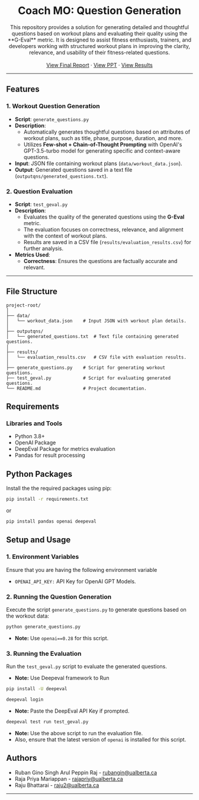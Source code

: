 <br />
<div align="center">

  <h1 align="center">Coach MO: Question Generation</h1>

  <p align="center">
    This repository provides a solution for generating detailed and thoughtful questions based on workout plans and evaluating their quality using the **G-Eval** metric. It is designed to assist fitness enthusiasts, trainers, and developers working with structured workout plans in improving the clarity, relevance, and usability of their fitness-related questions.
    <br />
    <br />
    <a href="report/MM811___Project_Report___Coach_MO__Question_Generation.pdf">View Final Report</a>
    ·
    <a href="ppt/MM811_Presentation.pdf">View PPT</a>
    ·
    <a href="results/evaluation_results.csv">View Results</a>
  </p>
</div>

---

## Features

### 1. **Workout Question Generation**

- **Script**: `generate_questions.py`
- **Description**:
  - Automatically generates thoughtful questions based on attributes of workout plans, such as title, phase, purpose, duration, and more.
  - Utilizes **Few-shot + Chain-of-Thought Prompting** with OpenAI's GPT-3.5-turbo model for generating specific and context-aware questions.
- **Input**: JSON file containing workout plans (`data/workout_data.json`).
- **Output**: Generated questions saved in a text file (`outputqns/generated_questions.txt`).

### 2. **Question Evaluation**

- **Script**: `test_geval.py`
- **Description**:
  - Evaluates the quality of the generated questions using the **G-Eval** metric.
  - The evaluation focuses on correctness, relevance, and alignment with the context of workout plans.
  - Results are saved in a CSV file (`results/evaluation_results.csv`) for further analysis.
- **Metrics Used**:
  - **Correctness**: Ensures the questions are factually accurate and relevant.

---

## File Structure

```plaintext
project-root/
│
├── data/
│   └── workout_data.json    # Input JSON with workout plan details.
│
├── outputqns/
│   └── generated_questions.txt  # Text file containing generated questions.
│
├── results/
│   └── evaluation_results.csv   # CSV file with evaluation results.
│
├── generate_questions.py    # Script for generating workout questions.
├── test_geval.py            # Script for evaluating generated questions.
└── README.md                # Project documentation.
```

## Requirements

### Libraries and Tools

- Python 3.8+
- OpenAI Package
- DeepEval Package for metrics evaluation
- Pandas for result processing

## Python Packages

Install the the required packages using pip:

```bash
pip install -r requirements.txt
```

or

```bash
pip install pandas openai deepeval
```

## Setup and Usage

### 1. Environment Variables

Ensure that you are having the following environment variable

- `OPENAI_API_KEY:` API Key for OpenAI GPT Models.

### 2. Running the Question Generation

Execute the script `generate_questions.py` to generate questions based on the workout data:

```bash
python generate_questions.py
```

- **Note:** Use `openai==0.28` for this script.

### 3. Running the Evaluation

Run the `test_geval.py` script to evaluate the generated questions.

- **Note:** Use Deepeval framework to Run

```bash
pip install -U deepeval
```

```bash
deepeval login
```

- **Note:** Paste the DeepEval API Key if prompted.

```bash
deepeval test run test_geval.py
```

- **Note:** Use the above script to run the evaluation file.
- Also, ensure that the latest version of `openai` is installed for this script.

## Authors

- Ruban Gino Singh Arul Peppin Raj - [rubangin@ualberta.ca](https://mailto:rubangin@ualberta.ca)
- Raja Priya Mariappan - [rajapriy@ualberta.ca](https://rajapriy@ualberta.ca)
- Raju Bhattarai - [raju2@ualberta.ca](https://mailto:raju2@ualberta.ca)

---
